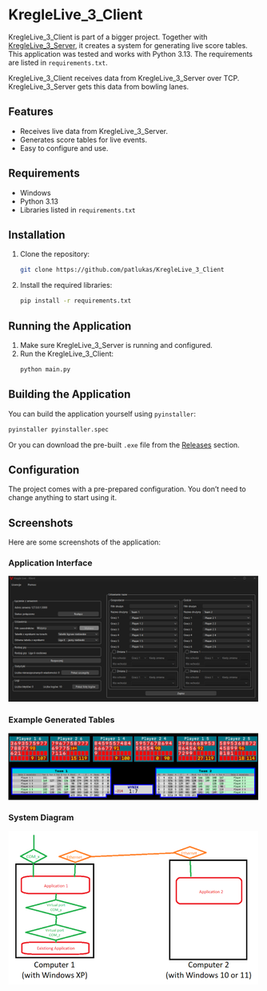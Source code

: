 # KregleLive_3_Client

KregleLive_3_Client is part of a bigger project. Together with [KregleLive_3_Server](https://github.com/patlukas/KregleLive_3_Server), it creates a system for generating live score tables. This application was tested and works with Python 3.13. The requirements are listed in `requirements.txt`.

KregleLive_3_Client receives data from KregleLive_3_Server over TCP. KregleLive_3_Server gets this data from bowling lanes.

## Features
- Receives live data from KregleLive_3_Server.
- Generates score tables for live events.
- Easy to configure and use.

## Requirements
- Windows
- Python 3.13
- Libraries listed in `requirements.txt`

## Installation
1. Clone the repository:
   ```bash
   git clone https://github.com/patlukas/KregleLive_3_Client
   ```
2. Install the required libraries:
   ```bash
   pip install -r requirements.txt
   ```

## Running the Application
1. Make sure KregleLive_3_Server is running and configured.
2. Run the KregleLive_3_Client:
   ```bash
   python main.py
   ```

## Building the Application
You can build the application yourself using `pyinstaller`:
```bash
pyinstaller pyinstaller.spec
```
Or you can download the pre-built `.exe` file from the [Releases](https://github.com/patlukas/KregleLive_3_Client/releases) section.

## Configuration
The project comes with a pre-prepared configuration. You don’t need to change anything to start using it.

## Screenshots
Here are some screenshots of the application:

### Application Interface
<img src="screenshots/SS_1.png" width="500">

### Example Generated Tables
<img src="screenshots/SS_2.png" width="500">

### System Diagram
<img src="screenshots/SS_3.png" width="500">
